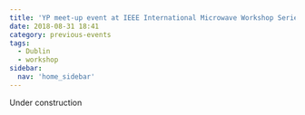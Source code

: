 ```yaml
---
title: 'YP meet-up event at IEEE International Microwave Workshop Series, Dublin – August 2018'
date: 2018-08-31 18:41
category: previous-events
tags:
  - Dublin
  - workshop
sidebar:
  nav: 'home_sidebar'
---
```


Under construction

